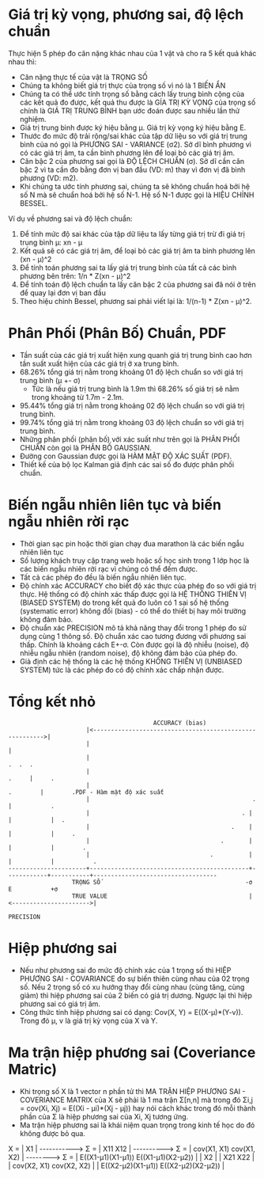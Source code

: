 # Giá trị kỳ vọng, phương sai, độ lệch chuẩn
Thực hiện 5 phép đo cân nặng khác nhau của 1 vật và cho ra 5 kết quả khác nhau thì:  

- Cân nặng thực tế của vật là TRỌNG SỐ
- Chúng ta không biết giá trị thực của trọng số vì nó là 1 BIẾN ẨN
- Chúng ta có thể ước tính trọng số bằng cách lấy trung bình cộng của các kết quả đo được, kết quả thu được là GÍA TRỊ KỲ VỌNG của trọng số chính là GIÁ TRỊ TRUNG BÌNH bạn ước đoán được sau nhiều lần thử nghiệm.
- Giá trị trung bình được ký hiệu bằng μ. Giá trị kỳ vọng ký hiệu bằng E.
- Thước đo mức độ trải rộng/sai khác của tập dữ liệu so với giá trị trung bình của nó gọi là PHƯƠNG SAI - VARIANCE (σ2). Sở dĩ bình phương vì có các giá trị âm, ta cần bình phương lên để loại bỏ các giá trị âm.
- Căn bậc 2 của phương sai gọi là ĐỘ LỆCH CHUẨN (σ). Sở dĩ cần căn bậc 2 vì ta cần đo bằng đơn vị ban đầu (VD: m) thay vì đơn vị đã bình phương (VD: m2).
- Khi chúng ta ước tính phương sai, chúng ta sẽ không chuẩn hoá bởi hệ số N mà sẽ chuẩn hoá bởi hệ số N-1. Hệ số N-1 được gọi là HIỆU CHỈNH BESSEL.

Ví dụ về phương sai và độ lệch chuẩn:

1. Để tính mức độ sai khác của tập dữ liệu ta lấy từng giá trị trừ đi giá trị trung bình μ: xn - μ
2. Kết quả sẽ có các giá trị âm, để loại bỏ các giá trị âm ta bình phương lên (xn - μ)^2
3. Để tính toán phương sai ta lấy giá trị trung bình của tất cả các bình phương bên trên: 1/n * Z(xn - μ)^2
4. Để tính toán độ lệch chuẩn ta lấy căn bậc 2 của phương sai đã nói ở trên để quay lại đơn vị ban đầu
5. Theo hiệu chỉnh Bessel, phương sai phải viết lại là: 1/(n-1) * Z(xn - μ)^2.

# Phân Phối (Phân Bố) Chuẩn, PDF
- Tần suất của các giá trị xuất hiện xung quanh giá trị trung bình cao hơn tần suất xuất hiện của các giá trị ở xa trung bình.
- 68.26% tổng giá trị nằm trong khoảng 01 độ lệch chuẩn so với giá trị trung bình (μ +- σ)
    - Tức là nếu giá trị trung bình là 1.9m thì 68.26% số giá trị sẽ nằm trong khoảng từ 1.7m - 2.1m.
- 95.44% tổng giá trị nằm trong khoảng 02 độ lệch chuẩn so với giá trị trung bình.
- 99.74% tổng giá trị nằm trong khoảng 03 độ lệch chuẩn so với giá trị trung bình.
- Những phân phối (phân bố) với xác suất như trên gọi là PHÂN PHỐI CHUẨN còn gọi là PHÂN BỐ GAUSSIAN.
- Đường con Gaussian được gọi là HÀM MẬT ĐỘ XÁC SUẤT (PDF).
- Thiết kế của bộ lọc Kalman giả định các sai số đo được phân phối chuẩn.

# Biến ngẫu nhiên liên tục và biến ngẫu nhiên rời rạc
- Thời gian sạc pin hoặc thời gian chạy đua marathon là các biến ngẫu nhiên liên tục
- Số lượng khách truy cập trang web hoặc số học sinh trong 1 lớp học là các biến ngẫu nhiên rời rạc vì chúng có thể đếm được.
- Tất cả các phép đo đều là biến ngẫu nhiên liên tục.
- Độ chính xác ACCURACY cho biết độ xác thực của phép đo so với giá trị thực. Hệ thống có độ chính xác thấp được gọi là HỆ THỐNG THIÊN VỊ (BIASED SYSTEM) do trong kết quả đo luôn có 1 sai số hệ thống (systematic error) không đổi (bias) - có thể do thiết bị hay môi trường không đảm bảo.
- Độ chuẩn xác PRECISION mô tả khả năng thay đổi trong 1 phép đo sử dụng cùng 1 thông số. Độ chuẩn xác cao tương đương với phương sai thấp. Chính là khoảng cách E+-σ. Còn được gọi là độ nhiễu (noise), độ nhiễu ngẫu nhiên (random noise), độ không đảm bảo của phép đo.
- Giả định các hệ thống là các hệ thống KHÔNG THIÊN VỊ (UNBIASED SYSTEM) tức là các phép đo có độ chính xác chấp nhận được.

# Tổng kết nhỏ
```
                                         ACCURACY (bias)
                      |<-------------------------------------------------------->|
                      |                                                          |
                      |                                                       .  .  .
                      |                                                    .     |     .
                      |                                                 .        |        .PDF - Hàm mật độ xác suất
                      |                                              .           |           .
                      |                                           . |            |           |  .
                      |                                        .    |            |           |     . 
                      |                                     .       |            |           |        .
                      |                                  .          |            |           |           .
----------------------+---------------------------------------------+------------+-----------+-----------------------------------
                  TRỌNG SỐ                                         -σ            E           +σ
                  TRUE VALUE                                        |<---------------------->|
                                                                            PRECISION            
```

# Hiệp phương sai
- Nếu như phương sai đo mức độ chính xác của 1 trọng số thì HIỆP PHƯƠNG SAI - COVARIANCE đo sự biến thiên cùng nhau của 02 trọng số. Nếu 2 trọng số có xu hướng thay đổi cùng nhau (cùng tăng, cùng giảm) thì hiệp phương sai của 2 biến có giá trị dương. Ngược lại thì hiệp phương sai có giá trị âm.
- Công thức tính hiệp phương sai có dạng: Cov(X, Y) = E((X-μ)*(Y-v)). Trong đó μ, v là giá trị kỳ vọng của X và Y.

# Ma trận hiệp phương sai (Coveriance Matric)
- Khi trọng số X là 1 vector n phần tử thì MA TRẬN HIỆP PHƯƠNG SAI - COVERIANCE MATRIX của X sẽ phải là 1 ma trận Σ[n,n] mà trong đó Σi,j = cov(Xi, Xj) = E((Xi - μi)*(Xj - μj)) hay nói cách khác trong đó mỗi thành phần của Σ là hiệp phương sai của Xi, Xj tương ứng.
- Ma trận hiệp phương sai là khái niệm quan trọng trong kinh tế học do đó không được bỏ qua.

X = | X1 |   -----------> Σ = | X11  X12 |     ----------> Σ = | cov(X1, X1)   cov(X1, X2) |      -------->  Σ = | E((X1-μ1)(X1-μ1))   E((X1-μ1)(X2-μ2)) |
    | X2 |                    | X21  X22 |                     | cov(X2, X1)   cov(X2, X2) |                     | E((X2-μ2)(X1-μ1))   E((X2-μ2)(X2-μ2)) |